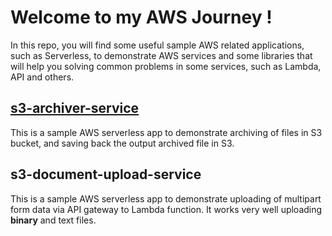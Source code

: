 # Welcome to my AWS Journey !

In this repo, you will find some useful sample AWS related applications, such as Serverless, to demonstrate AWS services and some libraries that will help you solving common problems in some services, such as Lambda, API and others.

## [s3-archiver-service](https://github.com/francismeynard/aws-journey/s3-archiver-service#readme)

This is a sample AWS serverless app to demonstrate archiving of files in S3 bucket, and saving back the output archived file in S3.

## s3-document-upload-service

This is a sample AWS serverless app to demonstrate uploading of multipart form data via API gateway to Lambda function. It works very well uploading **binary** and text files.
